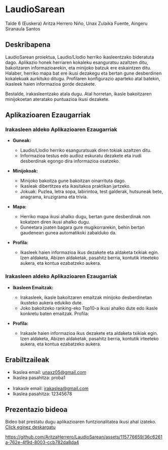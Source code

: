   # LaudioSarean

Talde 6 (Euskera)
Aritza Herrero Niño, Unax Zulaika Fuente, Aingeru Siranaula Santos

  ## Deskribapena

  LaudioSarean proiektua, Laudio/Llodio herriko ikasleentzako bideratuta dago. Aplikazio honek herriaren kokaleku esanguratsu azaltzen ditu, bakoitzaren informazioarekin, eta minijoko batzuk ere eskaintzen ditu. Halaber, herriko mapa bat ere ikusi dezakegu eta bertan gune desberdinen kokalekuak aurkituko ditugu. Profilaren konfigurazio aparteko atal batekin, ikasleek haien informazioa gorde dezakete.

  Bestalde, irakasleentzako atala dugu. Atal horretan, ikasle bakoitzaren minijokoetan ateratako puntuazioa ikusi dezakete.

## Aplikazioaren Ezaugarriak
### Irakasleen aldeko Aplikazioaren Ezaugarriak
- **Guneak:**

  - Laudio/Llodio herriko esanguratsuak diren tokiak azaltzen ditu.
  - Informazioa testus edo audioz eskuratu dezakete eta irudi desberdinak egongo dira informazioa osatzeko.

- **Minijokoak:**
  
  - Minijoko bakoitza gune bakoitzan oinarrituta dago.
  - Ikasleak dibertitzea eta ikasitakoa praktikan jartzeko.
  - Jokuak: Puzlea, letra sopa, labirintoa, test galderak, hutsuneak bete, anagrama, kruzigrama eta trivia.

- **Mapa:**

  - Herriko mapa ikusi ahalko dugu, bertan gune desberdinak non kokatzen diren ikusi ahalko dugu.
  - Guneetara joaten bagara gure mugikorrarekin, behin bertan gaudenean gunea automatikoki zabalduko da.

- **Profila:**

  - Ikasleek haien informazioa ikus dezakete eta aldaketa txikiak egin. Izen aldaketa, Abizen aldaketak, pasahitz berria, kontutik irteeteko aukera, eta kontua ezabatzeko aukera.

### Irakasleen aldeko Aplikazioaren Ezaugarriak
- **Ikasleen Emaitzak:**

  - Irakasleek, ikasle bakoitzaren emaitzak minijoko desberdinetan ikusteko aukera edukiko dute.
  - Joko bakoitzeko ranking-eko Top10-a ikusi ahalko dute edo ikasle konkretu baten emaitzak.
  Profila:

- **Profila:**

  - Irakasle haien informazioa ikus dezakete eta aldaketa txikiak egin. Izen aldaketa, Abizen aldaketak, pasahitz berria, kontutik irteeteko aukera, eta kontua ezabatzeko aukera.

## Erabiltzaileak
- Ikaslea email: unaxz05@gmail.com
- Ikaslea pasahitza: proba1
<br></br>
- Irakasle email: irakaslea@gmail.com
- Ikaslea pasahitza: 12345678

## Prezentazio bideoa
Bideo bat prestatu dugu aplikazioaren funtzionalitatea ikusi ahal izateko. [Click eginez deskargatu](Laudio%20Sarean%20Bideoa.mp4?raw=true)

https://github.com/AritzaHerrero/LaudioSarean/assets/115776659/36c6261a-762e-4f9d-8003-ccb782da8da4
